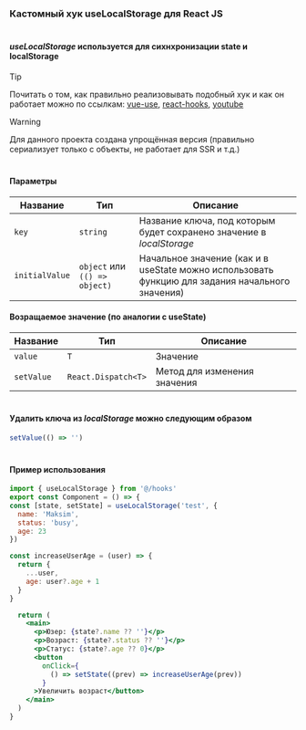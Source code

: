 ### Кастомный хук useLocalStorage для React JS
#
#### *useLocalStorage* используется для сихнхронизации state и localStorage

> [!TIP]
> Почитать о том, как правильно реализовывать подобный хук и как он работает можно по ссылкам:
> [vue-use](https://github.com/vueuse/vueuse/blob/main/packages/core/useLocalStorage/index.ts),
> [react-hooks](https://usehooks-ts.com/react-hook/use-event-listener),
> [youtube](https://www.youtube.com/watch?v=1uiNxQIpcLU&ab_channel=CosdenSolutions)

> [!WARNING]
> Для данного проекта создана упрощённая версия (правильно сериализует только с объекты, не работает для SSR и т.д.)

#

#### Параметры
| Название | Тип | Описание |
| ------------- | ------------- | ------------- |
| `key` | `string` | Название ключа, под которым будет сохранено значение в *localStorage* |
| `initialValue` | `object` или `(() => object)` | Начальное значение (как и в useState можно использовать функцию для задания начального значения) |

#### Возращаемое значение (по аналогии с useState)
| Название | Тип | Описание |
| ------------- | ------------- | ------------- |
| `value` | `T` | Значение |
| `setValue` | `React.Dispatch<T>` | Метод для изменения значения |

# 

#### Удалить ключа из *localStorage* можно следующим образом
```javascript
setValue(() => '')
```

#

#### Пример использования
```jsx
import { useLocalStorage } from '@/hooks'
export const Component = () => {
const [state, setState] = useLocalStorage('test', {
  name: 'Maksim',
  status: 'busy',
  age: 23
})

const increaseUserAge = (user) => {
  return {
    ...user,
    age: user?.age + 1
  }
}

  return (
    <main>
      <p>Юзер: {state?.name ?? ''}</p>
      <p>Возраст: {state?.status ?? ''}</p>
      <p>Статус: {state?.age ?? 0}</p>
      <button
        onClick={
          () => setState((prev) => increaseUserAge(prev))
        }
      >Увеличить возраст</button>
    </main>
  )
}
```

